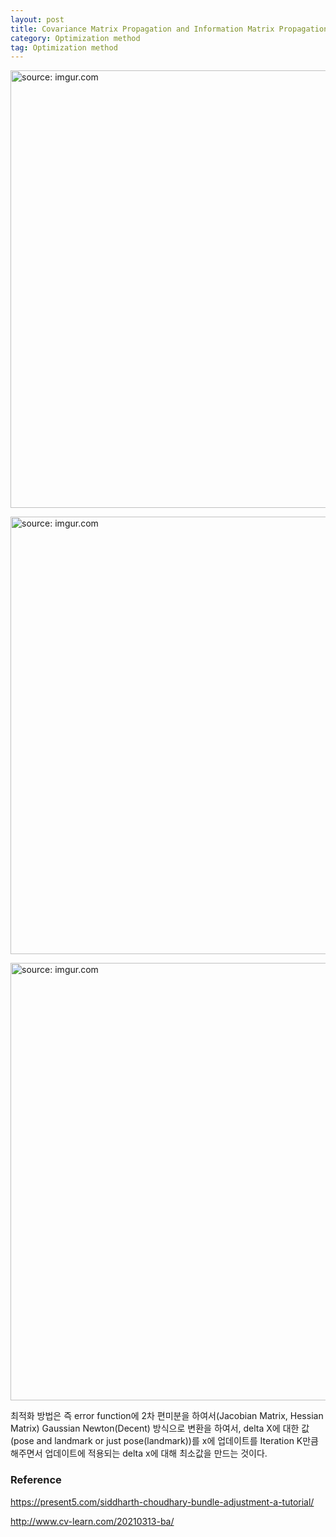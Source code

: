 ```yaml
---
layout: post
title: Covariance Matrix Propagation and Information Matrix Propagation relationship with Gaussian(Normal) Distribution, Optimization, Probabilistic notion
category: Optimization method
tag: Optimization method
---
```


<a href="https://postimg.cc/3WN1p6rr"><img src="https://i.postimg.cc/ZYFQkt1N/Kakao-Talk-Image-2022-01-09-22-16-27.jpg" width="700px" title="source: imgur.com" /><a>


<a href="https://postimg.cc/ZB2d6wj0"><img src="https://i.postimg.cc/tJCNQfxd/Kakao-Talk-Image-2022-01-09-22-17-42.jpg" width="700px" title="source: imgur.com" /><a>

<a href="https://postimg.cc/T52PsS0t"><img src="https://i.postimg.cc/cCw8vGnG/Kakao-Talk-Image-2022-01-09-22-20-28.jpg" width="700px" title="source: imgur.com" /><a>


최적화 방법은 즉 error function에 2차 편미분을 하여서(Jacobian Matrix, Hessian Matrix) Gaussian Newton(Decent) 방식으로 변환을 하여서, delta X에 대한 값(pose and landmark or just pose(landmark))를 x에 업데이트를 Iteration K만큼 해주면서 업데이트에 적용되는 delta x에 대해 최소값을 만드는 것이다.

### Reference

https://present5.com/siddharth-choudhary-bundle-adjustment-a-tutorial/

http://www.cv-learn.com/20210313-ba/

